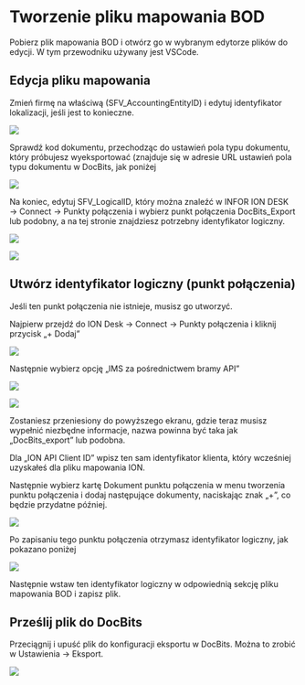 # Tworzenie pliku mapowania BOD

Pobierz plik mapowania BOD i otwórz go w wybranym edytorze plików do edycji. W tym przewodniku używany jest VSCode.

## Edycja pliku mapowania

Zmień firmę na właściwą (SFV\_AccountingEntityID) i edytuj identyfikator lokalizacji, jeśli jest to konieczne.

![](https://lh7-us.googleusercontent.com/eJQI1CKlxEkS\_Pwp0VH2hgS220b-q8NSFG5iJKpLOL457qTN3CbUB8IHTw1lRinbB\_kP00UUNgepWNsbh3\_Ko-SExObePjqmxP7ee\_lQnADTtDmxEtRM\_S7AONMbcpjwtnHTakYd1Q06GVm2G0o-UDA)

Sprawdź kod dokumentu, przechodząc do ustawień pola typu dokumentu, który próbujesz wyeksportować (znajduje się w adresie URL ustawień pola typu dokumentu w DocBits, jak poniżej

![](https://lh7-us.googleusercontent.com/AhU3i27qFS7BMCgpNQnmLWAjcIWHXHOlxMKqd2Yob5RQKa8qysQQsSsacr6zao4cnAh3DISPgYu1GnjubIJpgtAdiBR\_0vy3WJZXPY-HeEfVQkWnlRI9UEJWMPQ7DbWYLQhz339BOlbd4KgxU9B\_CPE)

Na koniec, edytuj SFV\_LogicalID, który można znaleźć w INFOR ION DESK → Connect → Punkty połączenia i wybierz punkt połączenia DocBits\_Export lub podobny, a na tej stronie znajdziesz potrzebny identyfikator logiczny.

![](https://lh7-us.googleusercontent.com/f50i7pzRuZULJ6shehba0lWIWFBTsPZyip-LQxAYJpYDXK66SlzdGOpdEG-wqLQfqXMgMMhm5SAvj57UOCvF6xf2OMCXtFiEEKr9yiQr4xtv8vbV-NGcLuJwuQ9zHMBBKfTktAp1nSfBJhdPeAu3RWc)

![](https://lh7-us.googleusercontent.com/qyEt4iYRIjOZCCrVbImeK6EdZGun2YrAy8li8u3tulcD8bwzl\_sl1TiEXKqbik-4MxnbV\_MCwltvuA2WAgzzvDpTVd7W52he9QD9IK0qijoz3ZihUYcWJlqlD5kbcsRTj3SfP1CDqcyhoFfBeiE1Xfo)

## Utwórz identyfikator logiczny (punkt połączenia)

Jeśli ten punkt połączenia nie istnieje, musisz go utworzyć.

Najpierw przejdź do ION Desk → Connect → Punkty połączenia i kliknij przycisk „+ Dodaj”

![](https://lh7-us.googleusercontent.com/fQPmV8KgffyWhM0i0cQlyh7fyQe37p8uR6C\_pVD5SboEx2emIJX2212GXqk\_KT71DfYMKSjkfYFFTARqgLLxoOPNQFXHxUOo9vMXH2pmDN469VgbQkV-JjRtCevZJsbvS8vbfUtasN83xN25tX6\_S5U)

Następnie wybierz opcję „IMS za pośrednictwem bramy API”

![](https://lh7-us.googleusercontent.com/uPLiiLHp6Z3jPCzYBOzHVuI8sGY5XQuUfv66fZYH0HndSBL7yvzFHh3lJjEMxteJfXsVMhUe3U\_38xZHDRFSn0jeiMZUQBJJLzZ2oaIQAixY7wUPd6D0PJwg7wvC8XBeZxPmjNoiUvP3ImoG\_aOhFmY)

![](https://lh7-us.googleusercontent.com/VhyMDEuglPfxeX-3cATu6ZFB\_Mz2Y7C-yJ99EvBvrhD8IoVzGd4ksjrWAE0mIPub2PX5\_Zua10ZHQeWI82QbJ8ZgJKN-tVpVrYGvMdfQOj3Uco5efsPT6JYkDyPu\_lkeR9aTGhh5-q2bzZztXuTUixM)

Zostaniesz przeniesiony do powyższego ekranu, gdzie teraz musisz wypełnić niezbędne informacje, nazwa powinna być taka jak „DocBits\_export” lub podobna.

Dla „ION API Client ID” wpisz ten sam identyfikator klienta, który wcześniej uzyskałeś dla pliku mapowania ION.

Następnie wybierz kartę Dokument punktu połączenia w menu tworzenia punktu połączenia i dodaj następujące dokumenty, naciskając znak „+”, co będzie przydatne później.

![](https://lh7-us.googleusercontent.com/GtHlTliePV-JIDLP9YNGlXELKuWIU2VSlUt4mvWO4q\_XM54MSL9zTmtxPMdeOl24VFtNC0pQ-nbXyHb9PaeMkKvgzpCOo5kLdL3A8Bw54ILniwIdTyfxFhPuzRUGKs2hRi5ioKvfkdsPMgq4x6EHOtM)

Po zapisaniu tego punktu połączenia otrzymasz identyfikator logiczny, jak pokazano poniżej

![](https://lh7-us.googleusercontent.com/P7cihsQT2Qcq\_XGL08dTV2jHMUK7YCMQyXsJudkVDXDh73GZ-hS61IoAKSHptPyX4C5e\_xPKP0yZGzpQOwCFw6BppPlzZuFWZ\_VGIrOUmJH2egxaCEXMoVBHBM6lkZeb3gPYWYdMYpuNqFFPC-4Qol0)

Następnie wstaw ten identyfikator logiczny w odpowiednią sekcję pliku mapowania BOD i zapisz plik.

## Prześlij plik do DocBits

Przeciągnij i upuść plik do konfiguracji eksportu w DocBits. Można to zrobić w Ustawienia → Eksport.

![](https://lh7-us.googleusercontent.com/AqCo7QgC-kaAxbaIJD8MYeKGLBXbwGVJPGx9\_2yfUp3R2MYxJPowVAjnO80uxQ9qMDxNoXy1eY3WH-mEpaeWwatwi91edm\_0lS9Hg93FSAjQGtDAR5y7Ptce-ARfetSiXIBJKiGwujSggVXXHUhG77U)
